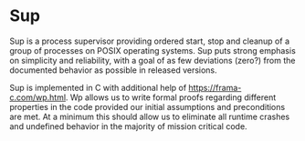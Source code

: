 # Sup

Sup is a process supervisor providing ordered start, stop and cleanup of
a group of processes on POSIX operating systems. Sup puts strong emphasis on
simplicity and reliability, with a goal of as few deviations (zero?) from
the documented behavior as possible in released versions.

Sup is implemented in C with additional help of https://frama-c.com/wp.html. Wp
allows us to write formal proofs regarding different properties in the code provided
our initial assumptions and preconditions are met.
At a minimum this should allow us to eliminate all runtime crashes and undefined behavior in the majority of mission critical code.

